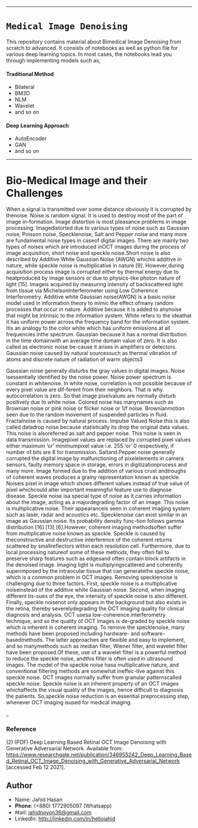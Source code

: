 ____
# `Medical Image Denoising`

This repository contains material about Bimedical Image Denoising from scratch to advanced. It consists of notebooks as well as python file for various deep learning topics. In most cases, the notebooks lead you through implementing models such as,

#### Traditional Method
+ Bilateral
+ BM3D
+ NLM
+ Wavelet
+ and so on

#### Deep Learning Approach
+ AutoEncoder
+ GAN
+ and so on


___
# Bio-Medical Image and their Challenges
When a signal is transmitted over some distance obviously it is corrupted by thenoise.  Noise is random signal.  It is used to destroy most of the part of image in-formation.  Image distortion is most pleasance problems in image processing.  Imagedistorted due to various types of noise such as Gaussian noise, Poisson noise, Specklenoise,  Salt and Pepper noise and many more are fundamental noise types in caseof  digital  images.   There  are  mainly  two  types  of  noises  which  are  introduced  inOCT images during the process of image acquisition, short noise and speckle noise.Short  noise  is  also  described  by  Additive  White  Gaussian  Noise  (AWGN)  whichis additive in nature,  while speckle noise is multiplicative in nature [9].  However,during acquisition process image is corrupted either by thermal energy due to heatproduced by image sensors or due to physics-like photon nature of light [15].  Imageis acquired by measuring intensity of backscattered light from tissue via MichelsonInterferometer using Low Coherence Interferometry.  Additive white Gaussian noise(AWGN) is a basic noise model used in information theory to mimic the effect ofmany random processes that occur in nature.  Additive because it is added to anynoise that might be intrinsic to the information system.  White refers to the ideathat it has uniform power across the frequency band for the information system.  Itis an analogy to the color white which has uniform emissions at all frequencies inthe spectrum.  Gaussian because it has a normal distribution in the time domainwith an average time domain value of zero.  It is also called as electronic noise be-cause it arises in amplifiers or detectors.  Gaussian noise caused by natural sourcessuch as thermal vibration of atoms and discrete nature of radiation of warm objects3

Gaussian noise generally disturbs the gray values in digital images.  Noise isessentially identified by the noise power.  Noise power spectrum is constant in whitenoise.  In white noise, correlation is not possible because of every pixel value are dif-ferent from their neighbors.  That is why autocorrelation is zero.  So that image pixelvalues are normally disturb positively due to white noise.  Colored noise has manynames such as Brownian noise or pink noise or flicker noise or 1/f noise.  Brownianmotion seen due to the random movement of suspended particles in fluid.  Fractalnoise  is  caused  by  natural  process.   Impulse  Valued  Noise  this  is  also  called  datadrop noise because statistically its drop the original data values.  This noise is alsoreferred as salt and pepper noise.  This noise is seen in data transmission.  Imagepixel values are replaced by corrupted pixel values either maximum ‘or’ minimumpixel value i.e.  255 ‘or’ 0 respectively, if number of bits are 8 for transmission.  Saltand Pepper noise generally corrupted the digital image by malfunctioning of pixelelements in camera sensors, faulty memory space in storage, errors in digitizationprocess  and  many  more.   Image  formed  due  to  the  addition  of  various  crust  andtroughs of coherent waves produces a grainy representation known as speckle.  Noiseis pixel in image which shows different values instead of true value of pixel whichcould alter important meaningful feature use to diagnose disease.  Speckle noise isa special type of noise as it carries information about the image, acting as a majordegrading factor of an image.  This noise is multiplicative noise.  Their appearanceis seen in coherent imaging system such as laser, radar and acoustics etc.  Specklenoise can exist similar in an image as Gaussian noise.  Its probability density func-tion  follows  gamma  distribution  [16]  [13]  [6].However,  coherent  imaging  methodsoften suffer from multiplicative noise known as speckle.  Speckle is caused by theconstructive and destructive interference of the coherent returns scattered by smallreflectors within each resolution cell.  Furthermore, due to local processing natureof some of these methods, they often fail to preserve sharp features such as edgesand often contain block artifacts in the denoised image.  Imaging light is multiplyingscattered and coherently superimposed by the intraocular tissue that can generatethe speckle noise, which is a common problem in OCT images.  Removing specklenoise is challenging due to three factors.  First, speckle noise is a multiplicative noiseinstead of the additive white Gaussian noise.  Second, when imaging different tis-sues of the eye, the intensity of speckle noise is also different.  Finally, speckle noisenot only appears in the background but also exists in the retina, thereby severelydegrading the OCT imaging quality for clinical diagnosis and analysis.  OCT usesa low-coherence interferometry technique, and so the quality of OCT images is de-graded by speckle noise which is inherent in coherent imaging. To remove the specklenoise, many methods have been proposed including hardware- and software-basedmethods.  The latter approaches are flexible and easy to implement, and so manymethods such as median filter, Wiener filter, and wavelet filter have been proposed.Of these, use of a wavelet filter is a powerful method to reduce the speckle noise, andthis filter is often used in ultrasound images.  The model of the speckle noise hasa  multiplicative  nature,  and  conventional  filtering  methods  are  somewhat  ineffec-tive against this speckle noise.  OCT images normally suffer from granular patternscalled speckle noise.  Speckle noise is an inherent property of an OCT images whichaffects the visual quality of the images, hence difficult to diagnosis the patients.  So,speckle noise reduction is an essential preprocessing step, whenever OCT imaging isused for medical imaging.  






_
### Reference
(2) (PDF) Deep Learning Based Retinal OCT Image Denoising with Generative Adversarial Network. Available from: https://www.researchgate.net/publication/346955242_Deep_Learning_Based_Retinal_OCT_Image_Denoising_with_Generative_Adversarial_Network [accessed Feb 12 2021].



## Author
+ Name: Jahid Hasan
+ 𝐏𝐡𝐨𝐧𝐞:   (+880) 1772905097 (Whatsapp)
+ 𝘔𝘢𝘪𝘭:     jahidnoyon36@gmail.com
+ LinkedIn: http://linkedin.com/in/hellojahid
